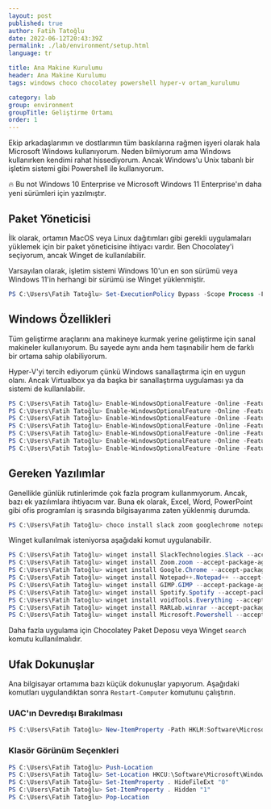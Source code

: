 ```yaml
---
layout: post
published: true
author: Fatih Tatoğlu
date: 2022-06-12T20:43:39Z
permalink: ./lab/environment/setup.html
language: tr

title: Ana Makine Kurulumu
header: Ana Makine Kurulumu
tags: windows choco chocolatey powershell hyper-v ortam_kurulumu

category: lab
group: environment
groupTitle: Geliştirme Ortamı
order: 1
---
```


Ekip arkadaşlarımın ve dostlarımın tüm baskılarına rağmen işyeri olarak hala Microsoft Windows kullanıyorum. Neden bilmiyorum ama Windows kullanırken kendimi rahat hissediyorum. Ancak Windows'u Unix tabanlı bir işletim sistemi gibi Powershell ile kullanıyorum.

🔥 Bu not Windows 10 Enterprise ve Microsoft Windows 11 Enterprise'ın daha yeni sürümleri için yazılmıştır.

## Paket Yöneticisi

İlk olarak, ortamın MacOS veya Linux dağıtımları gibi gerekli uygulamaları yüklemek için bir paket yöneticisine ihtiyacı vardır. Ben Chocolatey'i seçiyorum, ancak Winget de kullanılabilir.

Varsayılan olarak, işletim sistemi Windows 10'un en son sürümü veya Windows 11'in herhangi bir sürümü ise Winget yüklenmiştir.

```powershell
PS C:\Users\Fatih Tatoğlu> Set-ExecutionPolicy Bypass -Scope Process -Force; [System.Net.ServicePointManager]::SecurityProtocol = [System.Net.ServicePointManager]::SecurityProtocol -bor 3072; iex ((New-Object System.Net.WebClient).DownloadString('https://community.chocolatey.org/install.ps1'))
```

## Windows Özellikleri

Tüm geliştirme araçlarını ana makineye kurmak yerine geliştirme için sanal makineler kullanıyorum. Bu sayede aynı anda hem taşınabilir hem de farklı bir ortama sahip olabiliyorum.

Hyper-V'yi tercih ediyorum çünkü Windows sanallaştırma için en uygun olanı. Ancak Virtualbox ya da başka bir sanallaştırma uygulaması ya da sistemi de kullanılabilir.

```powershell
PS C:\Users\Fatih Tatoğlu> Enable-WindowsOptionalFeature -Online -FeatureName "Microsoft-Hyper-V-All" -NoRestart
PS C:\Users\Fatih Tatoğlu> Enable-WindowsOptionalFeature -Online -FeatureName "Microsoft-Hyper-V" -NoRestart
PS C:\Users\Fatih Tatoğlu> Enable-WindowsOptionalFeature -Online -FeatureName "Microsoft-Hyper-V-Tools-All" -NoRestart
PS C:\Users\Fatih Tatoğlu> Enable-WindowsOptionalFeature -Online -FeatureName "Microsoft-Hyper-V-Management-Powershell" -NoRestart
PS C:\Users\Fatih Tatoğlu> Enable-WindowsOptionalFeature -Online -FeatureName "Microsoft-Hyper-V-Hypervisor" -NoRestart
PS C:\Users\Fatih Tatoğlu> Enable-WindowsOptionalFeature -Online -FeatureName "Microsoft-Hyper-V-Services" -NoRestart
PS C:\Users\Fatih Tatoğlu> Enable-WindowsOptionalFeature -Online -FeatureName "Microsoft-Hyper-V-Management-Clients" -NoRestart
```

## Gereken Yazılımlar

Genellikle günlük rutinlerimde çok fazla program kullanmıyorum. Ancak, bazı ek yazılımlara ihtiyacım var. Buna ek olarak, Excel, Word, PowerPoint gibi ofis programları iş sırasında bilgisayarıma zaten yüklenmiş durumda.

```powershell
PS C:\Users\Fatih Tatoğlu> choco install slack zoom googlechrome notepadplusplus gimp spotify speedtest everything winrar powershell-core -y
```

Winget kullanılmak isteniyorsa aşağıdaki komut uygulanabilir.

```powershell
PS C:\Users\Fatih Tatoğlu> winget install SlackTechnologies.Slack --accept-package-agreements --accept-source-agreements
PS C:\Users\Fatih Tatoğlu> winget install Zoom.zoom --accept-package-agreements --accept-source-agreements
PS C:\Users\Fatih Tatoğlu> winget install Google.Chrome --accept-package-agreements --accept-source-agreements
PS C:\Users\Fatih Tatoğlu> winget install Notepad++.Notepad++ --accept-package-agreements --accept-source-agreements
PS C:\Users\Fatih Tatoğlu> winget install GIMP.GIMP --accept-package-agreements --accept-source-agreements
PS C:\Users\Fatih Tatoğlu> winget install Spotify.Spotify --accept-package-agreements --accept-source-agreements
PS C:\Users\Fatih Tatoğlu> winget install voidTools.Everything --accept-package-agreements --accept-source-agreements
PS C:\Users\Fatih Tatoğlu> winget install RARLab.winrar --accept-package-agreements --accept-source-agreements
PS C:\Users\Fatih Tatoğlu> winget install Microsoft.Powershell --accept-package-agreements --accept-source-agreements
```

Daha fazla uygulama için Chocolatey Paket Deposu veya Winget `search` komutu kullanılmalıdır.

## Ufak Dokunuşlar

Ana bilgisayar ortamıma bazı küçük dokunuşlar yapıyorum. Aşağıdaki komutları uygulandıktan sonra `Restart-Computer` komutunu çalıştırın.

### UAC'ın Devredışı Bırakılması

```powershell
PS C:\Users\Fatih Tatoğlu> New-ItemProperty -Path HKLM:Software\Microsoft\Windows\CurrentVersion\policies\system -Name EnableLUA -PropertyType DWord -Value 0 -Force
```

### Klasör Görünüm Seçenkleri

```powershell
PS C:\Users\Fatih Tatoğlu> Push-Location
PS C:\Users\Fatih Tatoğlu> Set-Location HKCU:\Software\Microsoft\Windows\CurrentVersion\Explorer\Advanced
PS C:\Users\Fatih Tatoğlu> Set-ItemProperty . HideFileExt "0"
PS C:\Users\Fatih Tatoğlu> Set-ItemProperty . Hidden "1"
PS C:\Users\Fatih Tatoğlu> Pop-Location
```
